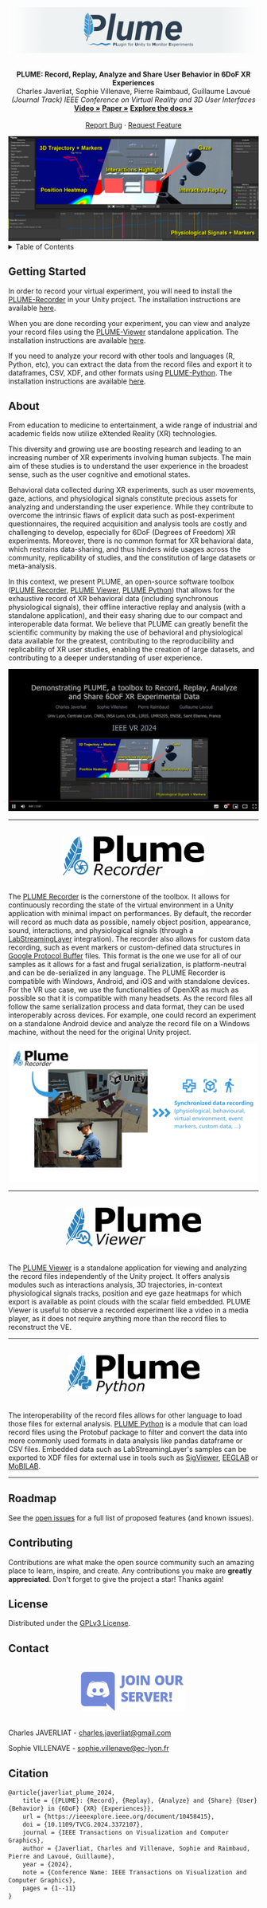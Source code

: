 <a name="readme-top"></a>
<div align="center">
    <a href="https://github.com/liris-xr/PLUME">
        <picture>
            <source media="(prefers-color-scheme: dark)" srcset="/Documentation~/Images/plume_banner_dark.png">
            <source media="(prefers-color-scheme: light)" srcset="/Documentation~/Images/plume_banner_light.png">
            <img alt="PLUME banner." src="/Documentation~/Images/plume_banner_light.png">
        </picture>
    </a>
    <br />
    <br />
    <p align="center">
        <strong>PLUME: Record, Replay, Analyze and Share User Behavior in 6DoF XR Experiences</strong>
        <br />
        Charles Javerliat, Sophie Villenave, Pierre Raimbaud, Guillaume Lavoué
        <br />
        <em>(Journal Track) IEEE Conference on Virtual Reality and 3D User Interfaces</em>
        <br />
        <a href="https://www.youtube.com/watch?v=_6krSw7fNqg"><strong>Video »</strong><a>
        <a href="https://hal.science/hal-04488824"><strong>Paper »</strong></a>
        <a href="https://github.com/liris-xr/PLUME/wiki/"><strong>Explore the docs »</strong></a>
        <br />
        <br />
        <a href="https://github.com/liris-xr/PLUME/issues">Report Bug</a>
        ·
        <a href="https://github.com/liris-xr/PLUME/issues">Request Feature</a>
    </p>
</div>

<img alt="PLUME viewer." src="/Documentation~/Images/plume_viewer_teaser.png">

<details>
    <summary>Table of Contents</summary>
    <ol>
        <li><a href="#getting-started">Getting Started</a></li>
        <li><a href="#about">About</a></li>
        <li><a href="#roadmap">Roadmap</a></li>
        <li><a href="#contributing">Contributing</a></li>
        <li><a href="#license">License</a></li>
        <li><a href="#contact">Contact</a></li>
        <li><a href="#citation">Citation</a></li>
    </ol>
</details>

## Getting Started

In order to record your virtual experiment, you will need to install the <a href="https://www.github.com/liris-xr/PLUME-Recorder">PLUME-Recorder</a> in your Unity project. The installation instructions are available <a href="https://github.com/liris-xr/PLUME-Recorder?tab=readme-ov-file#getting-started">here</a>.

When you are done recording your experiment, you can view and analyze your record files using the <a href="https://www.github.com/liris-xr/PLUME-Viewer">PLUME-Viewer</a> standalone application. The installation instructions are available <a href="https://github.com/liris-xr/PLUME-Viewer?tab=readme-ov-file#getting-started">here</a>.

If you need to analyze your record with other tools and languages (R, Python, etc), you can extract the data from the record files and export it to dataframes, CSV, XDF, and other formats using <a href="https://www.github.com/liris-xr/PLUME-Python">PLUME-Python</a>. The installation instructions are available <a href="https://github.com/liris-xr/PLUME-Python?tab=readme-ov-file#getting-started">here</a>.

## About

From education to medicine to entertainment, a wide range of industrial and academic fields now utilize eXtended Reality (XR) technologies.

This diversity and growing use are boosting research and leading to an increasing number of XR experiments involving human subjects. The main aim of these studies is to understand the user experience in the broadest sense, such as the user cognitive and emotional states.

Behavioral data collected during XR experiments, such as user movements, gaze, actions, and physiological signals constitute precious assets for analyzing and understanding the user experience. While they contribute to overcome the intrinsic flaws of explicit data such as post-experiment questionnaires, the required acquisition and analysis tools are costly and challenging to develop, especially for 6DoF (Degrees of Freedom) XR experiments. Moreover, there is no common format for XR behavioral data, which restrains data-sharing, and thus hinders wide usages across the community, replicability of studies, and the constitution of large datasets or meta-analysis.

In this context, we present PLUME, an open-source software toolbox (<a href="https://www.github.com/liris-xr/PLUME-Recorder">PLUME Recorder</a>, <a href="https://www.github.com/liris-xr/PLUME-Viewer">PLUME Viewer</a>, <a href="https://www.github.com/liris-xr/PLUME-Python">PLUME Python</a>) that allows for the exhaustive record of XR behavioral data (including synchronous physiological signals), their offline interactive replay and analysis (with a standalone application), and their easy sharing due to our compact and interoperable data format.
We believe that PLUME can greatly benefit the scientific community by making the use of behavioral and physiological data available for the greatest, contributing to the reproducibility and replicability of XR user studies, enabling the creation of large datasets, and contributing to a deeper understanding of user experience.

[![PLUME demo video](/Documentation~/Images/video_thumbnail.png)](https://www.youtube.com/watch?v=_6krSw7fNqg)

---

</br>
<div align="center">
<a href="https://github.com/liris-xr/PLUME-Recorder">
<picture>
    <source media="(prefers-color-scheme: dark)" srcset="/Documentation~/Images/plume_recorder_dark.png">
    <source media="(prefers-color-scheme: light)" srcset="/Documentation~/Images/plume_recorder_light.png">
    <img alt="PLUME recorder logo." src="/Documentation~/Images/plume_recorder_light.png" height="80">
</picture>
</a>
</div>
</br>

The <a href="https://www.github.com/liris-xr/PLUME-Recorder">PLUME Recorder</a> is the cornerstone of the toolbox. It allows for continuously recording the state of the virtual environment in a Unity application with minimal impact on performances. By default, the recorder will record as much data as possible, namely object position, appearance, sound, interactions, and physiological signals (through a <a href="https://labstreaminglayer.org/">LabStreamingLayer</a> integration). The recorder also allows for custom data recording, such as event markers or custom-defined data structures in <a href="https://protobuf.dev/overview/">Google Protocol Buffer</a> files. This format is the one we use for all of our samples as it allows for a fast and frugal serialization, is platform-neutral and can be de-serialized in any language. The PLUME Recorder is compatible with Windows, Android, and iOS and with standalone devices. For the VR use case, we use the functionalities of OpenXR as much as possible so that it is compatible with many headsets. As the record files all follow the same serialization process and data format, they can be used interoperably across devices. For example, one could record an experiment on a standalone Android device and analyze the record file on a Windows machine, without the need for the original Unity project.

<picture>
    <source media="(prefers-color-scheme: dark)" srcset="/Documentation~/Images/plume_recorder_header_dark.png">
    <source media="(prefers-color-scheme: light)" srcset="/Documentation~/Images/plume_recorder_header_light.png">
    <img alt="PLUME-Recorder header." src="/Documentation~/Images/plume_recorder_header_light.png">
</picture>

---

</br>
<div align="center">
<a href="https://github.com/liris-xr/PLUME-Viewer">
<picture>
    <source media="(prefers-color-scheme: dark)" srcset="/Documentation~/Images/plume_viewer_dark.png">
    <source media="(prefers-color-scheme: light)" srcset="/Documentation~/Images/plume_viewer_light.png">
    <img alt="PLUME viewer logo." src="/Documentation~/Images/plume_viewer_light.png" height="80">
</picture>
</a>
</div>
</br>

The <a href="https://www.github.com/liris-xr/PLUME-Viewer">PLUME Viewer</a> is a standalone application for viewing and analyzing the record files independently of the Unity project. It offers analysis modules such as interactions analysis, 3D trajectories, in-context physiological signals tracks, position and eye gaze heatmaps for which export is available as point clouds with the scalar field embedded. PLUME Viewer is useful to observe a recorded experiment like a video in a media player, as it does not require anything more than the record files to reconstruct the VE.

---

</br>
<div align="center">
<a href="https://github.com/liris-xr/PLUME-Python">
<picture>
    <source media="(prefers-color-scheme: dark)" srcset="/Documentation~/Images/plume_python_dark.png">
    <source media="(prefers-color-scheme: light)" srcset="/Documentation~/Images/plume_python_light.png">
    <img alt="PLUME python logo." src="/Documentation~/Images/plume_python_light.png" height="80">
</picture>
</a>
</div>
</br>

The interoperability of the record files allows for other language to load those files for external analysis. <a href="https://www.github.com/liris-xr/PLUME-Python">PLUME Python</a> is a module that can load record files using the Protobuf package to filter and convert the data into more commonly used formats in data analysis like pandas dataframe or CSV files. Embedded data such as LabStreamingLayer's samples can be exported to XDF files for external use in tools such as <a href="https://github.com/cbrnr/sigviewer">SigViewer</a>, <a href="https://eeglab.org/">EEGLAB</a> or <a href="https://github.com/sccn/mobilab">MoBILAB</a>.

---


## Roadmap

See the [open issues](https://github.com/liris-xr/PLUME/issues) for a full list of proposed features (and known issues).

## Contributing

Contributions are what make the open source community such an amazing place to learn, inspire, and create. Any contributions you make are **greatly appreciated**.
Don't forget to give the project a star! Thanks again!

## License

Distributed under the <a rel="license" href="https://github.com/liris-xr/PLUME/blob/master/LICENSE">GPLv3 License</a>.

## Contact

</br>
<div align="center">
<a href="https://discord.gg/c3evqEWMge">
<picture>
    <img alt="PLUME discord server" src="/Documentation~/Images/discord.png" height="80">
</picture>
</a>
</div>
</br>

Charles JAVERLIAT - charles.javerliat@gmail.com

Sophie VILLENAVE - sophie.villenave@ec-lyon.fr

## Citation
```
@article{javerliat_plume_2024,
	title = {{PLUME}: {Record}, {Replay}, {Analyze} and {Share} {User} {Behavior} in {6DoF} {XR} {Experiences}},
	url = {https://ieeexplore.ieee.org/document/10458415},
	doi = {10.1109/TVCG.2024.3372107},
	journal = {IEEE Transactions on Visualization and Computer Graphics},
	author = {Javerliat, Charles and Villenave, Sophie and Raimbaud, Pierre and Lavoué, Guillaume},
	year = {2024},
	note = {Conference Name: IEEE Transactions on Visualization and Computer Graphics},
	pages = {1--11}
}
```
